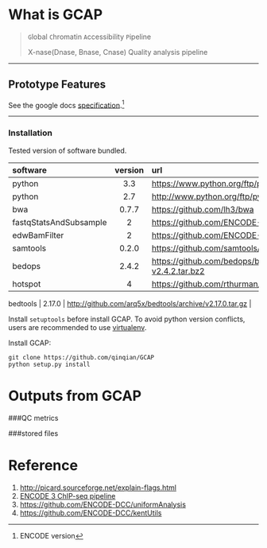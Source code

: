 # What is GCAP
> `G`lobal `C`hromatin `A`ccessibility `P`ipeline
> 
> X-nase(Dnase, Bnase, Cnase) Quality analysis pipeline
> 
---
## Prototype  Features

See the google docs [specification](https://docs.google.com/document/d/1dEcH3ezfODrL4ffMeqKU4YLBALBB18k61HAmCj9KozE/edit).[^1]

[^1]: ENCODE version

---
### Installation

Tested version of software bundled.

software    |version        | url |
:-----------| :-----------: | :-------|
python      | 3.3        | <https://www.python.org/ftp/python/3.3.3/Python-3.3.3.tgz> |
python      | 2.7        | <http://www.python.org/ftp/python/2.7.6/Python-2.7.6.tgz> | 
bwa         | 0.7.7        | <https://github.com/lh3/bwa> |
fastqStatsAndSubsample | 2 | 	<https://github.com/ENCODE-DCC/kentUtils> |
edwBamFilter | 2 | 	<https://github.com/ENCODE-DCC/kentUtils> |
samtools | 0.2.0 | https://github.com/samtools/samtools |
bedops | 2.4.2 | https://github.com/bedops/bedops/releases/download/v2.4.2/bedops_linux_x86_64-v2.4.2.tar.bz2 |
hotspot | 4 | https://github.com/rthurman/hotspot/archive/4.0.0.tar.gz |

bedtools |  2.17.0 | http://github.com/arq5x/bedtools/archive/v2.17.0.tar.gz |

Install `setuptools` before install GCAP. To avoid python version conflicts, users are recommended to use [virtualenv](https://raw.githubusercontent.com/pypa/virtualenv/1.9.X/virtualenv.py).

Install GCAP:

    git clone https://github.com/qinqian/GCAP
    python setup.py install

Outputs from GCAP
==========================
###QC metrics

###stored files

Reference
============
1. http://picard.sourceforge.net/explain-flags.html
2. [ENCODE 3 ChIP-seq pipeline](https://docs.google.com/document/d/1lG_Rd7fnYgRpSIqrIfuVlAz2dW1VaSQThzk836Db99c/edit)
3. https://github.com/ENCODE-DCC/uniformAnalysis
4. https://github.com/ENCODE-DCC/kentUtils

